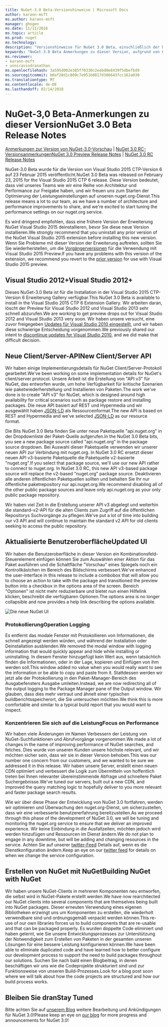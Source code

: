 ```yaml
---
title: NuGet-3.0 Beta-Versionshinweise | Microsoft Docs
author: karann-msft
ms.author: karann-msft
manager: ghogen
ms.date: 11/11/2016
ms.topic: article
ms.prod: nuget
ms.technology: 
description: "Versionshinweise für NuGet 3.0 Beta, einschließlich der bekannten Probleme, Fehlerbehebungen, Funktionen und Archivierung von dcrs Design."
keywords: "NuGet-3.0 Beta Anmerkungen zu dieser Version, aufgrund von Fehlerbehebungen, bekannte Probleme, zusätzliche Funktionen, Archivierung von dcrs Design"
ms.reviewer:
- karann-msft
- unniravindranathan
ms.openlocfilehash: 3a595d002e385ff0330c2eebd0e8439f5dbefbd9
ms.sourcegitcommit: b0af28d1c809c7e951b0817d306643fcc162a030
ms.translationtype: MT
ms.contentlocale: de-DE
ms.lasthandoff: 02/14/2018
---
```

# <a name="nuget-30-beta-release-notes"></a><span data-ttu-id="74294-104">NuGet-3,0 Beta-Anmerkungen zu dieser Version</span><span class="sxs-lookup"><span data-stu-id="74294-104">NuGet 3.0 Beta Release Notes</span></span>

<span data-ttu-id="74294-105">[Anmerkungen zur Version von NuGet-3.0-Vorschau](../release-notes/nuget-3.0-preview.md) | [NuGet 3.0 RC-Versionsanmerkungen](../release-notes/nuget-3.0-rc.md)</span><span class="sxs-lookup"><span data-stu-id="74294-105">[NuGet 3.0 Preview Release Notes](../release-notes/nuget-3.0-preview.md) | [NuGet 3.0 RC Release Notes](../release-notes/nuget-3.0-rc.md)</span></span>

<span data-ttu-id="74294-106">NuGet-3.0 Beta wurde für die Version von Visual Studio 2015 CTP-Version 6 auf 23 Februar 2015 veröffentlicht.</span><span class="sxs-lookup"><span data-stu-id="74294-106">NuGet 3.0 Beta was released on February 23, 2015 for the Visual Studio 2015 CTP 6 release.</span></span> <span data-ttu-id="74294-107">Diese Version bedeutet, dass viel unseres Teams wie wir eine Reihe von Architektur und Performance zur Freigabe haben, und wir freuen uns zum Starten der Optimierung der Leistungseinstellungen auf unseren nuget.org-Dienst.</span><span class="sxs-lookup"><span data-stu-id="74294-107">This release means a lot to our team, as we have a number of architecture and performance improvements to share, and we're excited to start tuning the performance settings on our nuget.org service.</span></span>

<span data-ttu-id="74294-108">Es wird dringend empfohlen, dass eine frühere Version der Erweiterung NuGet Visual Studio 2015 deinstallieren, bevor Sie diese neue Version installieren.</span><span class="sxs-lookup"><span data-stu-id="74294-108">We strongly recommend that you uninstall any prior version of the NuGet Visual Studio 2015 extension before installing this new version.</span></span>  <span data-ttu-id="74294-109">Wenn Sie Probleme mit dieser Version der Erweiterung auftreten, sollten Sie Sie wiederherstellen, um die [Vorgängerversionen](http://nuget.codeplex.com/downloads/get/909582) für die Verwendung mit Visual Studio 2015 Preview.</span><span class="sxs-lookup"><span data-stu-id="74294-109">If you have any problems with this version of the extension, we recommend you revert to the [prior version](http://nuget.codeplex.com/downloads/get/909582) for use with Visual Studio 2015 preview.</span></span>

## <a name="visual-studio-2012"></a><span data-ttu-id="74294-110">Visual Studio 2012+</span><span class="sxs-lookup"><span data-stu-id="74294-110">Visual Studio 2012+</span></span>

<span data-ttu-id="74294-111">Dieses NuGet-3.0 Beta ist für die Installation in der Visual Studio 2015 CTP-Version 6 Erweiterung Gallery verfügbar.</span><span class="sxs-lookup"><span data-stu-id="74294-111">This NuGet 3.0 Beta is available to install in the Visual Studio 2015 CTP 6 Extension Gallery.</span></span> <span data-ttu-id="74294-112">Wir arbeiten daran, löscht der Preview für Visual Studio 2012 und Visual Studio 2013 sehr schnell abzurufen.</span><span class="sxs-lookup"><span data-stu-id="74294-112">We are working to get preview drops out for Visual Studio 2012 and Visual Studio 2013 very soon.</span></span> <span data-ttu-id="74294-113">Wir haben unsere versucht, eine zuvor freigegeben [Updates für Visual Studio 2010 eingestellt](http://blog.nuget.org/20141002/visual-studio-2010.html), und wir haben diese schwierige Entscheidung vorgenommen.</span><span class="sxs-lookup"><span data-stu-id="74294-113">We previously shared our intent to [discontinue updates for Visual Studio 2010](http://blog.nuget.org/20141002/visual-studio-2010.html), and we did make that difficult decision.</span></span>

## <a name="new-clientserver-api"></a><span data-ttu-id="74294-114">Neue Client/Server-API</span><span class="sxs-lookup"><span data-stu-id="74294-114">New Client/Server API</span></span>

<span data-ttu-id="74294-115">Wir haben einige Implementierungsdetails für NuGet Client/Server-Protokoll gearbeitet.</span><span class="sxs-lookup"><span data-stu-id="74294-115">We've been working on some implementation details for NuGet's client/server protocol.</span></span> <span data-ttu-id="74294-116">Unsere Arbeit ist die Erstellung von "API v3" für NuGet, das entworfen wurde, um hohe Verfügbarkeit für kritische Szenarien wie paketwiederherstellung und Installieren von Paketen.</span><span class="sxs-lookup"><span data-stu-id="74294-116">The work we've done is to create "API v3" for NuGet, which is designed around high availability for critical scenarios such as package restore and installing packages.</span></span> <span data-ttu-id="74294-117">Die neue API basiert auf REST und Hypermedia und wir ausgewählt haben [JSON-LD](http://json-ld.org) als Ressourcenformat.</span><span class="sxs-lookup"><span data-stu-id="74294-117">The new API is based on REST and Hypermedia and we've selected [JSON-LD](http://json-ld.org) as our resource format.</span></span>

<span data-ttu-id="74294-118">Die Bits NuGet 3.0 Beta finden Sie unter neue Paketquelle "api.nuget.org" in der Dropdownliste der Paket-Quelle aufgerufen.</span><span class="sxs-lookup"><span data-stu-id="74294-118">In the NuGet 3.0 Beta bits, you see a new package source called "api.nuget.org" in the package source dropdown.</span></span>   <span data-ttu-id="74294-119">Bei Auswahl dieser Paketquelle verwenden wir unserer neuen API zur Verbindung mit nuget.org. In NuGet 3.0 RC ersetzt dieser neuen API v3-basierte Paketquelle die Paketquelle v2-basierte "nuget.org".</span><span class="sxs-lookup"><span data-stu-id="74294-119">If you select that package source, we'll use our new API rather to connect to nuget.org. In NuGet 3.0 RC, this new API v3-based package source will replace the v2-based "nuget.org" package source.</span></span>  <span data-ttu-id="74294-120">Deaktivieren alle anderen öffentlichen Paketquellen sollten und behalten Sie Ihr nur öffentliche paketrepository nur api.nuget.org.</span><span class="sxs-lookup"><span data-stu-id="74294-120">We recommend disabling all of the other public package sources and leave only api.nuget.org as your only public package repository.</span></span>

<span data-ttu-id="74294-121">Wir haben viel Zeit in die Erstellung unserer API v3 abgelegt und weiterhin die standard-v2-API für die alten Clients zum Zugriff auf die öffentlichen Repositorys Suchvorgänge zu pflegen.</span><span class="sxs-lookup"><span data-stu-id="74294-121">We've put a lot of time into building our v3 API and will continue to maintain the standard v2 API for old clients seeking to access the public repository.</span></span>

## <a name="updated-ui"></a><span data-ttu-id="74294-122">Aktualisierte Benutzeroberfläche</span><span class="sxs-lookup"><span data-stu-id="74294-122">Updated UI</span></span>

<span data-ttu-id="74294-123">Wir haben die Benutzeroberfläche in dieser Version ein Kombinationsfeld-Steuerelement einfügen können Sie zum Auswählen einer Aktion für das Paket ausführen und die Schaltfläche "Vorschau" eines Spiegels noch ein Kontrollkästchen im Bereich des Bildschirms verbessert.</span><span class="sxs-lookup"><span data-stu-id="74294-123">We've enhanced the user-interface in this release to include a combobox that will allow you to choose an action to take with the package and transitioned the preview button into a checkbox in the options area of the screen.</span></span>  <span data-ttu-id="74294-124">Bereich "Optionen" ist nicht mehr reduzierbare und bietet nun einen Hilfelink klicken, beschreibt die verfügbaren Optionen.</span><span class="sxs-lookup"><span data-stu-id="74294-124">The options area is no longer collapsible and now provides a help link describing the options available.</span></span>

![Die neue NuGet UI](./media/NuGet-3.0-Beta/updated-ui.png)


### <a name="operation-logging"></a><span data-ttu-id="74294-126">Protokollierung</span><span class="sxs-lookup"><span data-stu-id="74294-126">Operation Logging</span></span>

<span data-ttu-id="74294-127">Es entfernt das modale Fenster mit Protokollieren von Informationen, die schnell angezeigt werden würden, und während der Installation oder Deinstallation ausblenden.</span><span class="sxs-lookup"><span data-stu-id="74294-127">We removed the modal window with logging information that would quickly appear and hide while installing or uninstalling.</span></span>  <span data-ttu-id="74294-128">In diesem Fenster hinzugefügt kein Wert aus, wenn tatsächlich finden die Informationen, oder in der Lage, kopieren und Einfügen von ihm werden soll.</span><span class="sxs-lookup"><span data-stu-id="74294-128">This window added no value when you would really want to see the information or be able to copy and paste from it.</span></span>  <span data-ttu-id="74294-129">Stattdessen werden wir jetzt alle der Protokollierung in den Paket-Manager-Bereich des Ausgabefensters Ausgabe umleiten.</span><span class="sxs-lookup"><span data-stu-id="74294-129">Instead, we are now redirecting all of the output logging to the Package Manager pane of the Output window.</span></span>  <span data-ttu-id="74294-130">Wir glauben, dass dies mehr vertraut und ähnelt einer typischen buildberichtsspeicherort, die Sie untersuchen möchten.</span><span class="sxs-lookup"><span data-stu-id="74294-130">We think this is more comfortable and similar to a typical build report that you would want to inspect.</span></span>


### <a name="focus-on-performance"></a><span data-ttu-id="74294-131">Konzentrieren Sie sich auf die Leistung</span><span class="sxs-lookup"><span data-stu-id="74294-131">Focus on Performance</span></span>

<span data-ttu-id="74294-132">Wir haben viele Änderungen im Namen Verbessern der Leistung von NuGet-Suchfunktionen und Abrufvorgänge vorgenommen.</span><span class="sxs-lookup"><span data-stu-id="74294-132">We made a lot of changes in the name of improving performance of NuGet searches, and fetches.</span></span>  <span data-ttu-id="74294-133">Dies wurde von unseren Kunden unsere höchste relevant, und wir möchten sicher sein, dass wir sie in dieser Version behoben.</span><span class="sxs-lookup"><span data-stu-id="74294-133">This was our number one concern from our customers, and we wanted to be sure we addressed it in this release.</span></span>  <span data-ttu-id="74294-134">Wir haben unsere Server, erstellt einen neuen CDN optimiert und verbessert die Logik zum Übermitteln von hoffentlich treten bei Ihnen relevanter übereinstimmende Abfrage und schnellere Paket Suchergebnisse.</span><span class="sxs-lookup"><span data-stu-id="74294-134">We've tuned our servers, built out a new CDN, and improved the query matching logic to hopefully deliver to you more relevant and faster package search results.</span></span>

<span data-ttu-id="74294-135">Wie wir über diese Phase der Entwicklung von NuGet 3.0 fortfahren, werden wir optimieren und Überwachung den nuget.org-Dienst, um sicherzustellen, dass wir eine verbesserte benutzererfahrung bereitzustellen.</span><span class="sxs-lookup"><span data-stu-id="74294-135">As we proceed through this phase of the development of NuGet 3.0, we will be tuning and monitoring the nuget.org service to ensure that we deliver an improved experience.</span></span>  <span data-ttu-id="74294-136">Wir keine Einbindung in die Ausfallzeiten, möchten jedoch wird werden hinzufügen und Ressourcen im Dienst ändern.</span><span class="sxs-lookup"><span data-stu-id="74294-136">We do not plan to engage in any downtime, but will be adding and changing resources in the service.</span></span>  <span data-ttu-id="74294-137">Achten Sie auf unserer [twitter-Feed](http://twitter.com/nuget) Details auf, wenn es die Dienstkonfiguration ändern.</span><span class="sxs-lookup"><span data-stu-id="74294-137">Keep an eye on our [twitter feed](http://twitter.com/nuget) for details on when we change the service configuration.</span></span>

## <a name="building-nuget-with-nuget"></a><span data-ttu-id="74294-138">Erstellen von NuGet mit NuGet</span><span class="sxs-lookup"><span data-stu-id="74294-138">Building NuGet with NuGet</span></span>

<span data-ttu-id="74294-139">Wir haben unsere NuGet-Clients in mehreren Komponenten neu entworfen, die selbst wird in NuGet-Pakete erstellt werden.</span><span class="sxs-lookup"><span data-stu-id="74294-139">We have now rearchitected our NuGet clients into several components that are themselves being built into NuGet packages.</span></span> <span data-ttu-id="74294-140">Dieser erneuten Verwendung eines eigenen Bibliotheken erzwingt uns um Komponenten zu erstellen, die wiederholt verwendbare sind und ordnungsgemäß verpackt werden können.</span><span class="sxs-lookup"><span data-stu-id="74294-140">This re-use of our own libraries forces us to build components that are re-usable and that can be packaged properly.</span></span>  <span data-ttu-id="74294-141">Es wurden doppelte Code eliminiert und haben gelernt, wie Sie unsere Entwicklungsprozesses zur Unterstützung der Notwendigkeit zum Erstellen von Paketen in der gesamten unseren Lösungen für eine bessere Leistung konfigurieren können.</span><span class="sxs-lookup"><span data-stu-id="74294-141">We have been able to eliminate duplicated code and have learned how to better configure our development process to support the need to build packages throughout our solutions.</span></span>  <span data-ttu-id="74294-142">Suchen Sie nach bald einen Blogbeitrag, in denen beschäftigen wir uns wie die Codeprojekte strukturiert sind und zur Funktionsweise von unseren Build-Prozesses.</span><span class="sxs-lookup"><span data-stu-id="74294-142">Look for a blog post soon where we will talk about how the code projects are structured and how our build process works.</span></span>

## <a name="stay-tuned"></a><span data-ttu-id="74294-143">Bleiben Sie dran</span><span class="sxs-lookup"><span data-stu-id="74294-143">Stay Tuned</span></span>

<span data-ttu-id="74294-144">Bitte achten Sie auf [unserem Blog](http://blog.nuget.org) weitere Bearbeitung und Ankündigungen für NuGet 3.0!</span><span class="sxs-lookup"><span data-stu-id="74294-144">Please keep an eye on [our blog](http://blog.nuget.org) for more progress and announcements for NuGet 3.0!</span></span>
